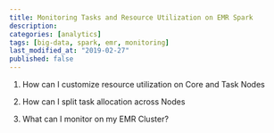 ```yaml
---
title: Monitoring Tasks and Resource Utilization on EMR Spark 
description: 
categories: [analytics]
tags: [big-data, spark, emr, monitoring]
last_modified_at: "2019-02-27"
published: false 
---
```


1. How can I customize resource utilization on Core and Task Nodes

2. How can I split task allocation across Nodes

3. What can I monitor on my EMR Cluster?


